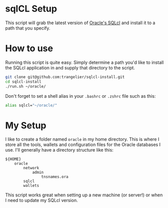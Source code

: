 # sqlCL Setup

This script will grab the latest version of [Oracle's SQLcl](https://www.oracle.com/database/technologies/appdev/sqlcl.html) and install it to a path that you specify.

# How to use

Running this script is quite easy. Simply determine a path you'd like to install the SQLcl application in and supply that directory to the script.

```bash
git clone git@github.com:trangelier/sqlcl-install.git
cd sqlcl-install
./run.sh ~/oracle/
```

Don't forget to set a shell alias in your `.bashrc` or `.zshrc` file such as this:

```bash
alias sqlcl="~/oracle/"
```

# My Setup

I like to create a folder named `oracle` in my home directory. This is where I store all the tools, wallets and configuration files for the Oracle databases I use. I'll generally have a directory structure like this:

```
${HOME}
    oracle
        network
            admin
                tnsnames.ora
        sqlcl
        wallets
```

This script works great when setting up a new machine (or server!) or when I need to update my SQLcl version.